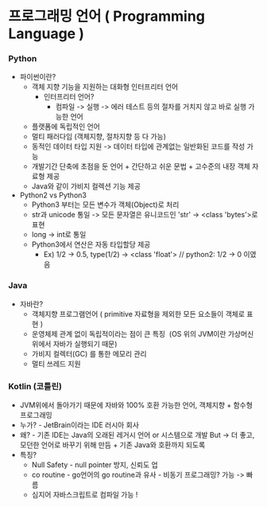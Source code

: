 # 프로그래밍 언어 ( Programming Language )

### Python

* 파이썬이란? 
    * 객체 지향 기능을 지원하는 대화형 인터프리터 언어
        * 인터프리터 언어? 
            * 컴파일 -> 실행 -> 에러 테스트 등의 절차를 거치지 않고 바로 실행 가능한 언어
    * 플랫폼에 독립적인 언어
    * 멀티 패러다임 (객체지향, 절차지향 등 다 가능)
    * 동적인 데이터 타입 지원 -> 데이터 타입에 관계없는 일반화된 코드를 작성 가능
    * 개발기간 단축에 초점을 둔 언어 + 간단하고 쉬운 문법 + 고수준의 내장 객체 자료형 제공
    * Java와 같이 가비지 컬렉션 기능 제공
* Python2 vs Python3
    * Python3 부터는 모든 변수가 객체(Object)로 처리
    * str과 unicode 통일 -> 모든 문자열은 유니코드인 'str' -> <class 'bytes'>로 표현
    * long -> int로 통일
    * Python3에서 연산은 자동 타입할당 제공
        * Ex) 1/2 -> 0.5, type(1/2) -> <class 'float'> // python2: 1/2 -> 0 이였음


### Java

* 자바란? 
    * 객체지향 프로그램언어 ( primitive 자료형을 제외한 모든 요소들이 객체로 표현 )
    * 운영체제 관계 없이 독립적이라는 점이 큰 특징  (OS 위의 JVM이란 가상머신 위에서 자바가 실행되기 때문)
    * 가비지 컬렉터(GC) 를 통한 메모리 관리
    * 멀티 쓰레드 지원

### Kotlin (코틀린)

* JVM위에서 돌아가기 때문에 자바와 100% 호환 가능한 언어,  객체지향 + 함수형 프로그래밍
* 누가? - JetBrain이라는 IDE 러시아 회사
* 왜? - 기존 IDE는 Java의 오래된 레거시 언어 or 시스템으로 개발 But -> 더 좋고, 모던한 언어로 바꾸기 위해 만듬 + 기존 Java와 호환까지 되도록
* 특징? 
    * Null Safety - null pointer 방지, 신뢰도 업
    * co routine - go언어의 go routine과 유사 - 비동기 프로그래밍? 가능 -> 빠름
    * 심지어 자바스크립트로 컴파일 가능 !